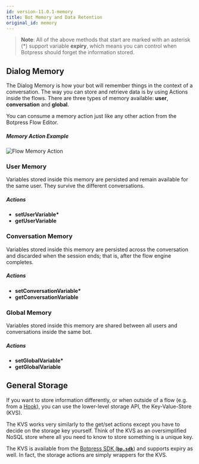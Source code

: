 ```yaml
---
id: version-11.0.1-memory
title: Bot Memory and Data Retention
original_id: memory
---
```


> **Note**: All of the above methods that start are marked with an asterisk (\*) support variable **expiry**, which means you can control when Botpress should forget the information stored.

## Dialog Memory

The Dialog Memory is how your bot will remember things in the context of a conversation. The way you can store and retrieve data is by using Actions inside the flows. There are three types of memory available: **user**, **conversation** and **global**.

You can consume a memory action just like any other action from the Botpress Flow Editor.

##### Memory Action Example

![Flow Memory Action](assets/flow-memory-action.jpg)

### User Memory

Variables stored inside this memory are persisted and remain available for the same user. They survive the different conversations.

##### Actions

- **setUserVariable\***
- **getUserVariable**

### Conversation Memory

Variables stored inside this memory are persisted across the conversation and discarded when the session ends; that is, after the flow engine completes.

##### Actions

- **setConversationVariable\***
- **getConversationVariable**

### Global Memory

Variables stored inside this memory are shared between all users and conversations inside the same bot.

##### Actions

- **setGlobalVariable\***
- **getGlobalVariable**

## General Storage

If you want to store information differently, or when outside of a flow (e.g. from a [Hook](./code)), you can use the lower-level storage API, the Key-Value-Store (KVS).

The KVS works very similarly to the get/set actions except you have to decide on the storage key yourself. Think of the KVS as an oversimplified NoSQL store where all you need to know to store something is a unique key.

The KVS is available from the [Botpress SDK (**`bp.sdk`**)](https://botpress.io/reference/modules/_botpress_sdk_.kvs.html) and supports expiry as well. In fact, the storage actions are simply wrappers for the KVS.
